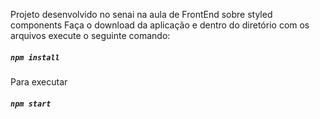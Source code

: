 Projeto desenvolvido no senai na aula de FrontEnd sobre styled components
Faça o download da aplicação e dentro do diretório com os arquivos execute o seguinte comando:

##### `npm install`

Para executar

##### `npm start`
